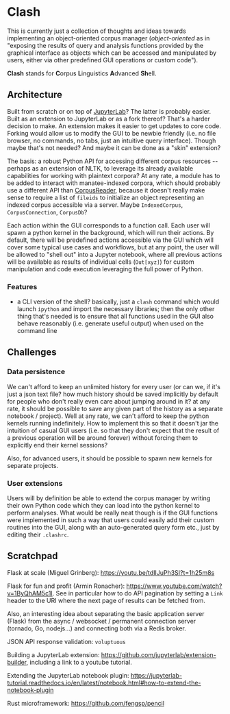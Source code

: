 # Clash

This is currently just a collection of thoughts and ideas towards implementing
an object-oriented corpus manager (*object-oriented* as in "exposing the results
of query and analysis functions provided by the graphical interface as objects
which can be accessed and manipulated by users, either via other predefined GUI
operations or custom code").

**Clash** stands for **C**orpus **L**inguistics **A**dvanced **Sh**ell.

## Architecture

Built from scratch or on top of [JupyterLab][lab]? The latter is probably
easier. Built as an extension to JupyterLab or as a fork thereof? That's a
harder decision to make. An extension makes it easier to get updates to core
code. Forking would allow us to modify the GUI to be newbie friendly (i.e. no
file browser, no commands, no tabs, just an intuitive query interface). Though
maybe that's not needed? And maybe it can be done as a "skin" extension?

The basis: a robust Python API for accessing different corpus resources --
perhaps as an extension of NLTK, to leverage its already available capabilities
for working with plaintext corpora? At any rate, a module has to be added to
interact with manatee-indexed corpora, which should probably use a different API
than [CorpusReader][CorpusReader], because it doesn't really make sense to
require a list of `fileids` to initialize an object representing an indexed
corpus accessible via a server. Maybe `IndexedCorpus`, `CorpusConnection`,
`CorpusDb`?

Each action within the GUI corresponds to a function call. Each user will spawn
a python kernel in the background, which will run their actions. By default,
there will be predefined actions accessible via the GUI which will cover some
typical use cases and workflows, but at any point, the user will be allowed to
"shell out" into a Jupyter notebook, where all previous actions will be
available as results of individual cells (`Out[xyz]`) for custom manipulation
and code execution leveraging the full power of Python.

### Features

- a CLI version of the shell? basically, just a `clash` command which would
  launch `ipython` and import the necessary libraries; then the only other thing
  that's needed is to ensure that all functions used in the GUI also behave
  reasonably (i.e. generate useful output) when used on the command line

## Challenges

### Data persistence

We can't afford to keep an unlimited history for every user (or can we, if it's
just a json text file? how much history should be saved implicitly by default
for people who don't really even care about jumping around in it? at any rate,
it should be possible to save any given part of the history as a separate
notebook / project). Well at any rate, we can't afford to keep the python
kernels running indefinitely. How to implement this so that it doesn't jar the
intuition of casual GUI users (i.e. so that they don't expect that the result of
a previous operation will be around forever) without forcing them to explicitly
end their kernel sessions?

Also, for advanced users, it should be possible to spawn new kernels for
separate projects.

### User extensions

Users will by definition be able to extend the corpus manager by writing their
own Python code which they can load into the python kernel to perform analyses.
What would be really neat though is if the GUI functions were implemented in
such a way that users could easily add their custom routines into the GUI, along
with an auto-generated query form etc., just by editing their `.clashrc`.

## Scratchpad

Flask at scale (Miguel Grinberg): <https://youtu.be/tdIIJuPh3SI?t=1h25m8s>

Flask for fun and profit (Armin
Ronacher): <https://www.youtube.com/watch?v=1ByQhAM5c1I>. See in particular how
to do API pagination by setting a `Link` header to the URI where the next page
of results can be fetched from.

Also, an interesting idea about separating the basic application server (Flask)
from the async / websocket / permanent connection server (tornado, Go,
nodejs...) and connecting both via a Redis broker.

JSON API response validation: `voluptuous`

Building a JupyterLab
extension: <https://github.com/jupyterlab/extension-builder>, including a link
to a youtube tutorial.

Extending the JupyterLab notebook plugin: <https://jupyterlab-tutorial.readthedocs.io/en/latest/notebook.html#how-to-extend-the-notebook-plugin>

Rust microframework: <https://github.com/fengsp/pencil>

[lab]: https://github.com/jupyterlab/jupyterlab
[CorpusReader]: https://github.com/nltk/nltk/blob/develop/nltk/corpus/reader/api.py
